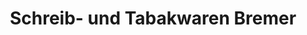 ---
title: "Schreib- und Tabakwaren Bremer"
url: /braunschweig/schreib-und-tabakwaren-bremer/
shop: Kiosk
---